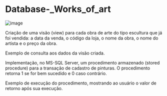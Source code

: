 # Database-_Works_of_art

![image](https://github.com/Vini28498/Database-_Works_of_art/assets/63620777/1a93e74a-4ef0-4db3-81c6-006680d6a183)

Criação de uma visão (view) para cada obra de arte do tipo escultura que já foi vendida: a data da venda, o código da loja, o nome da obra, o nome do artista e o preço da obra.

Exemplo de consulta aos dados da visão criada.

Implementação, no MS-SQL Server, um procedimento armazenado (stored procedure) para a transação de cadastro de pinturas. O procedimento retorna 1 se for bem sucedido e 0 caso contrário.

Exemplo de execução do procedimento, mostrando ao usuário o valor de retorno após sua execução. 
